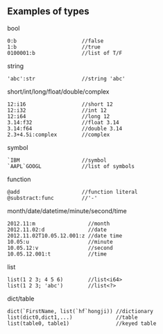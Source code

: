 ## Examples of types

bool

```
0:b                     //false
1:b                     //true
0100001:b               //list of T/F
```

string

```
'abc':str               //string 'abc'
```

short/int/long/float/double/complex

```
12:i16                  //short 12
12:i32                  //int 12
12:i64                  //long 12
3.14:f32                //float 3.14
3.14:f64                //double 3.14
2.3+4.5i:complex        //complex
```

symbol

```
`IBM                    //symbol
`AAPL`GOOGL             //list of symbols
```

function

```
@add                    //function literal
@substract:func         //'-'
```

month/date/datetime/minute/second/time

```
2012.11:m                 //month
2012.11.02:d              //date
2012.11.02T10.05.12.001:z //date time
10.05:u                   //minute
10.05.12:v                //second
10.05.12.001:t            //time
```

list

```
list(1 2 3; 4 5 6)        //list<i64>
list(1 2 3; 'abc')        //list<?>
```

dict/table

```
dict(`FirstName, list(`hf`hongji)) //dictionary
list(dict0,dict1,...)              //table
list(table0, table1)               //keyed table
```


